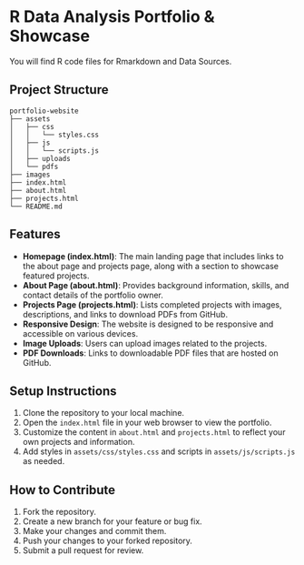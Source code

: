 # R Data Analysis Portfolio & Showcase

You will find R code files for Rmarkdown and Data Sources. 

## Project Structure

```
portfolio-website
├── assets
│   ├── css
│   │   └── styles.css
│   ├── js
│   │   └── scripts.js
│   ├── uploads
│   └── pdfs
├── images
├── index.html
├── about.html
├── projects.html
└── README.md
```

## Features

- **Homepage (index.html)**: The main landing page that includes links to the about page and projects page, along with a section to showcase featured projects.
- **About Page (about.html)**: Provides background information, skills, and contact details of the portfolio owner.
- **Projects Page (projects.html)**: Lists completed projects with images, descriptions, and links to download PDFs from GitHub.
- **Responsive Design**: The website is designed to be responsive and accessible on various devices.
- **Image Uploads**: Users can upload images related to the projects.
- **PDF Downloads**: Links to downloadable PDF files that are hosted on GitHub.

## Setup Instructions

1. Clone the repository to your local machine.
2. Open the `index.html` file in your web browser to view the portfolio.
3. Customize the content in `about.html` and `projects.html` to reflect your own projects and information.
4. Add styles in `assets/css/styles.css` and scripts in `assets/js/scripts.js` as needed.

## How to Contribute

1. Fork the repository.
2. Create a new branch for your feature or bug fix.
3. Make your changes and commit them.
4. Push your changes to your forked repository.
5. Submit a pull request for review.
